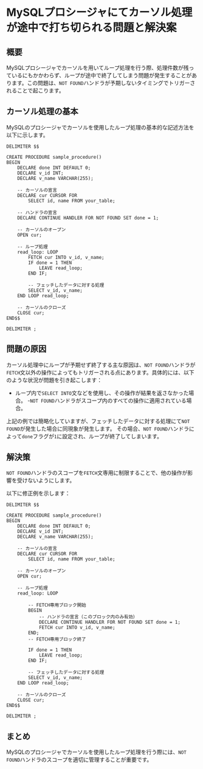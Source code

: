 # MySQLプロシージャにてカーソル処理が途中で打ち切られる問題と解決案

## 概要

MySQLプロシージャでカーソルを用いてループ処理を行う際、処理件数が残っているにもかかわらず、ループが途中で終了してしまう問題が発生することがあります。この問題は、`NOT FOUND`ハンドラが予期しないタイミングでトリガーされることで起こります。

## カーソル処理の基本

MySQLのプロシージャでカーソルを使用したループ処理の基本的な記述方法を以下に示します。

```
DELIMITER $$

CREATE PROCEDURE sample_procedure()
BEGIN
    DECLARE done INT DEFAULT 0;
    DECLARE v_id INT;
    DECLARE v_name VARCHAR(255);

    -- カーソルの宣言
    DECLARE cur CURSOR FOR
        SELECT id, name FROM your_table;

    -- ハンドラの宣言
    DECLARE CONTINUE HANDLER FOR NOT FOUND SET done = 1;

    -- カーソルのオープン
    OPEN cur;

    -- ループ処理
    read_loop: LOOP
        FETCH cur INTO v_id, v_name;
        IF done = 1 THEN
            LEAVE read_loop;
        END IF;

        -- フェッチしたデータに対する処理
        SELECT v_id, v_name;
    END LOOP read_loop;

    -- カーソルのクローズ
    CLOSE cur;
END$$

DELIMITER ;
```

## 問題の原因

カーソル処理中にループが予期せず終了する主な原因は、`NOT FOUND`ハンドラが`FETCH`文以外の操作によってもトリガーされる点にあります。具体的には、以下のような状況が問題を引き起こします：

- ループ内で`SELECT INTO`文などを使用し、その操作が結果を返さなかった場合。
-`NOT FOUND`ハンドラがスコープ内のすべての操作に適用されている場合。

上記の例では簡略化していますが、フェッチしたデータに対する処理にて`NOT FOUND`が発生した場合に同現象が発生します。
その場合、`NOT FOUND`ハンドラによって`done`フラグが`1`に設定され、ループが終了してしまいます。

## 解決策

`NOT FOUND`ハンドラのスコープを`FETCH`文専用に制限することで、他の操作が影響を受けないようにします。

以下に修正例を示します：

```
DELIMITER $$

CREATE PROCEDURE sample_procedure()
BEGIN
    DECLARE done INT DEFAULT 0;
    DECLARE v_id INT;
    DECLARE v_name VARCHAR(255);

    -- カーソルの宣言
    DECLARE cur CURSOR FOR
        SELECT id, name FROM your_table;

    -- カーソルのオープン
    OPEN cur;

    -- ループ処理
    read_loop: LOOP

        -- FETCH専用ブロック開始
        BEGIN
            -- ハンドラの宣言（このブロック内のみ有効）
            DECLARE CONTINUE HANDLER FOR NOT FOUND SET done = 1;
            FETCH cur INTO v_id, v_name;
        END;
        -- FETCH専用ブロック終了

        IF done = 1 THEN
            LEAVE read_loop;
        END IF;

        -- フェッチしたデータに対する処理
        SELECT v_id, v_name;
    END LOOP read_loop;

    -- カーソルのクローズ
    CLOSE cur;
END$$

DELIMITER ;
```

## まとめ

MySQLのプロシージャでカーソルを使用したループ処理を行う際には、`NOT FOUND`ハンドラのスコープを適切に管理することが重要です。
